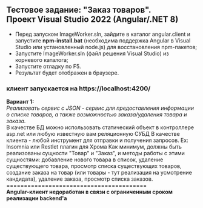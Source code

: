   <h2>
    Тестовое задание: "Заказ товаров". <br>
    Проект Visual Studio 2022 (Angular/.NET 8)
  </h2>
<ul>
<li>Перед запуском ImageWorker.sln, зайдите в каталог angular.client и запустите <b>npm-install.bat</b> (необходима поддержка Angular в Visual Studio или установленный node.js) для восстановления npm-пакетов;</li>
<li>Запустите ImageWorker.sln (файл решения Visual Studio) из корневого каталога;</li>
<li>Запустите отладку по F5.</li>
<li>Результат будет отображен в браузере.</h4></li>
  </ul>
<h3> клиент запускается на https://localhost:4200/</h3>
<b>Вариант 1:</b><br>
<i>Реализовать сервис с JSON - сервис для предоставления информации о списке товаров, а также возможностью заказа/удаления товара и заказа.</i><br>
В качестве БД можно использовать статический объект в контроллере asp.net или любую известную вам реляционную СУБД
В качестве клиента - любой инструмент для отправки и получения запросов. Ex: Insomnia или Restlet плагин для Хрома
Как минимум, должны быть реализованы сущности "Товар" и "Заказ", и методы работы с этими сущностями: добавление нового товара в список, удаление существующего товара, просмотр списка существующих товаров, создание заказа на товар (или товары - тут реализация на усмотрение кандидата), удаление заказа, просмотр списка заказов.
<br>
========================================<br>
<b>Angular-клиент недоработан в связи с ограниченным сроком реализации backend'а</b>
